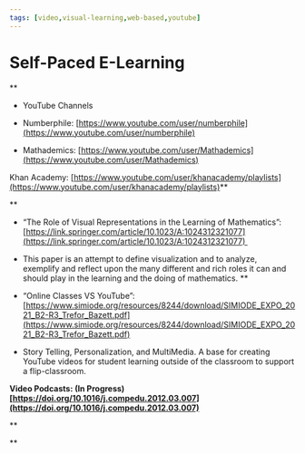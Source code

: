 ```yaml
---
tags: [video,visual-learning,web-based,youtube]
---
```


# Self-Paced E-Learning




**

-   YouTube Channels
    

-   Numberphile: [https://www.youtube.com/user/numberphile](https://www.youtube.com/user/numberphile)
    
-   Mathademics: [https://www.youtube.com/user/Mathademics](https://www.youtube.com/user/Mathademics)
    

Khan Academy: [https://www.youtube.com/user/khanacademy/playlists](https://www.youtube.com/user/khanacademy/playlists)**

**

-   “The Role of Visual Representations in the Learning of Mathematics”: [https://link.springer.com/article/10.1023/A:1024312321077](https://link.springer.com/article/10.1023/A:1024312321077) 
    

-   This paper is an attempt to define visualization and to analyze, exemplify and reflect upon the many different and rich roles it can and should play in the learning and the doing of mathematics.
**

-   “Online Classes VS YouTube”: [https://www.simiode.org/resources/8244/download/SIMIODE_EXPO_2021_B2-R3_Trefor_Bazett.pdf](https://www.simiode.org/resources/8244/download/SIMIODE_EXPO_2021_B2-R3_Trefor_Bazett.pdf)
    

-   Story Telling, Personalization, and MultiMedia. A base for creating YouTube videos for student learning outside of the classroom to support a flip-classroom.
    
**Video Podcasts: (In Progress)  ​​[https://doi.org/10.1016/j.compedu.2012.03.007](https://doi.org/10.1016/j.compedu.2012.03.007)**


**
    



**